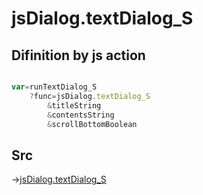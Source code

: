 # jsDialog.textDialog_S

## Difinition by js action

```js.js

var=runTextDialog_S
	?func=jsDialog.textDialog_S
		&titleString
		&contentsString
		&scrollBottomBoolean
```

## Src

->[jsDialog.textDialog_S](https://github.com/puutaro/CommandClick/blob/master/app/src/main/java/com/puutaro/commandclick/fragment_lib/terminal_fragment/js_interface/dialog/JsDialog.kt#L124)


